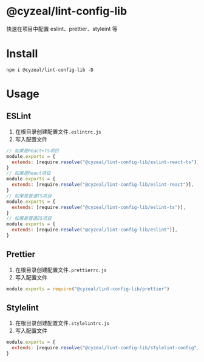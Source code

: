 # @cyzeal/lint-config-lib

快速在项目中配置 eslint、prettier、styleint 等

# Install

`npm i @cyzeal/lint-config-lib -D`

# Usage

## ESLint

1. 在根目录创建配置文件`.eslintrc.js`
2. 写入配置文件

```js
// 如果是React+TS项目
module.exports = {
  extends: [require.resolve("@cyzeal/lint-config-lib/eslint-react-ts")],
}
// 如果是React项目
module.exports = {
  extends: [require.resolve("@cyzeal/lint-config-lib/eslint-react")],
}
// 如果是普通TS项目
module.exports = {
  extends: [require.resolve("@cyzeal/lint-config-lib/eslint-ts")],
}
// 如果是普通JS项目
module.exports = {
  extends: [require.resolve("@cyzeal/lint-config-lib/eslint")],
}
```

## Prettier

1. 在根目录创建配置文件`.prettierrc.js`
2. 写入配置文件

```js
module.exports = require("@cyzeal/lint-config-lib/prettier")
```

## Stylelint

1. 在根目录创建配置文件`.stylelintrc.js`
2. 写入配置文件

```js
module.exports = {
  extends: [require.resolve("@cyzeal/lint-config-lib/stylelint-config")],
}
```
